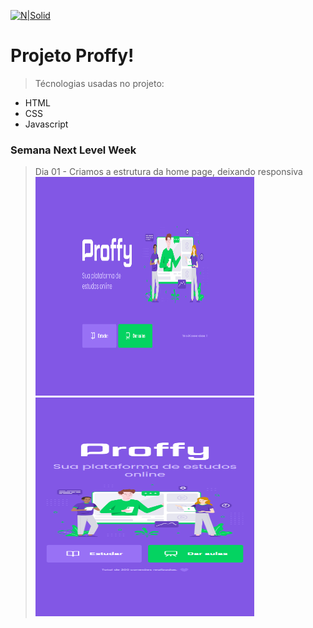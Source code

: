 [![N|Solid](https://www.freelogoservices.com/api/main/images/1j+ojFVDOMkX9Wytexe43D6kifKCqRRHnR3IwXs1M3EMoAJtlSkrgfFi...PU9)](https://github.com/henrique-roldao)

# Projeto Proffy!

  > Técnologias usadas no projeto:
  - HTML
  - CSS
  - Javascript

### Semana Next Level Week
> Dia 01 - Criamos a estrutura da home page, deixando responsiva
<img src="images/readme-images/menu-desktop.png" alt="Home-Desktop" width="350" height="350"/> <img src="images/readme-images/menu-mobile.png" alt="Home-Mobile" width="350" height="350"/>

